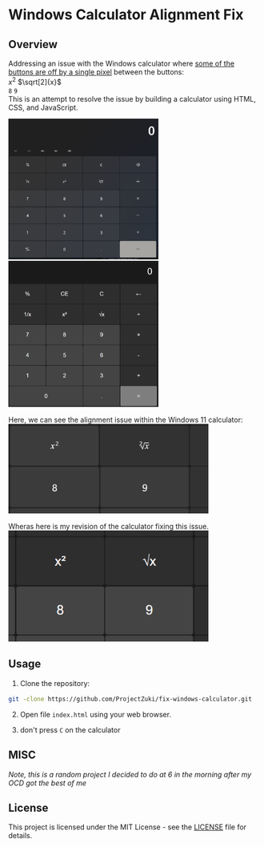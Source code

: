 # Windows Calculator Alignment Fix


## Overview
Addressing an issue with the Windows calculator where [some of the buttons are off by a single pixel](https://youtube.com/shorts/IHhpu_bfYZk?si=wgmeiUmS5S3lxKSa) between the buttons:</br>
$x^2$ $\sqrt[2]{x}$ </br>
`8` `9` </br>
This is an attempt to resolve the issue by building a calculator using HTML, CSS, and JavaScript.

<img src="sample-images/windows-calculator.png" alt="Screenshot of Windows 11 Calculator" width=300/>
<img src="sample-images/my-calculator.png" alt="Screenshot of my initial attempt" width=300/>

Here, we can see the alignment issue within the Windows 11 calculator:
<img src="sample-images/windows11-calc-closeup.png" alt="Windows 11 calculator closeup showcasing alignment issue" width=400/>

Wheras here is my revision of the calculator fixing this issue.
<img src="sample-images/my-calculator-closeup.png" alt="Closeup of my initial attempt with the same icons" width=400/>

## Usage

1. Clone the repository:
```bash
git -clone https://github.com/ProjectZuki/fix-windows-calculator.git
```

2. Open file `index.html` using your web browser.

3. don't press `C` on the calculator 

## MISC

_Note, this is a random project I decided to do at 6 in the morning after my OCD got the best of me_

## License

This project is licensed under the MIT License - see the [LICENSE](LICENSE) file for details.

